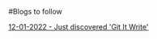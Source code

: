 #Blogs to follow

<a href="https://spiritumduo.com/bio/12-01-2022">12-01-2022 - Just discovered 'Git It Write'</a>